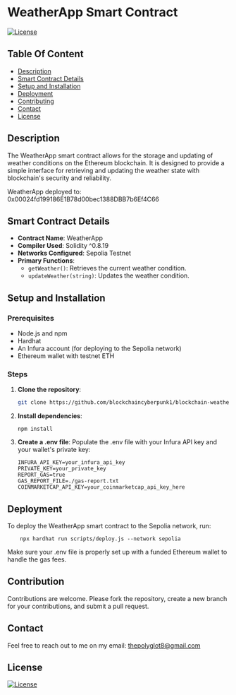 # WeatherApp Smart Contract

  [![License](https://img.shields.io/static/v1?label=License&message=MIT&color=blue&?style=plastic&logo=appveyor)](https://opensource.org/license/MIT)


## Table Of Content

- [Description](#description)
- [Smart Contract Details](#smart-contract-details)
- [Setup and Installation](#setup-and-installation)
- [Deployment](#deployment)
- [Contributing](#contributing)
- [Contact](#contact)
- [License](#license)


## Description

The WeatherApp smart contract allows for the storage and updating of weather conditions on the Ethereum blockchain. It is designed to provide a simple interface for retrieving and updating the weather state with blockchain's security and reliability.

WeatherApp deployed to: 0x00024fd199186E1B78d00bec1388DBB7b6Ef4C66


## Smart Contract Details

- **Contract Name**: WeatherApp
- **Compiler Used**: Solidity ^0.8.19
- **Networks Configured**: Sepolia Testnet
- **Primary Functions**:
  - `getWeather()`: Retrieves the current weather condition.
  - `updateWeather(string)`: Updates the weather condition.

## Setup and Installation

### Prerequisites

- Node.js and npm
- Hardhat
- An Infura account (for deploying to the Sepolia network)
- Ethereum wallet with testnet ETH

### Steps

1. **Clone the repository**:
   ```bash
   git clone https://github.com/blockchaincyberpunk1/blockchain-weather-app.git
   ```
2. **Install dependencies**:
    ```
    npm install
    ```
3. **Create a .env file**:
Populate the .env file with your Infura API key and your wallet's private key:
    ```
    INFURA_API_KEY=your_infura_api_key
    PRIVATE_KEY=your_private_key
    REPORT_GAS=true
    GAS_REPORT_FILE=./gas-report.txt
    COINMARKETCAP_API_KEY=your_coinmarketcap_api_key_here

    ```

## Deployment
 
To deploy the WeatherApp smart contract to the Sepolia network, run:

```
    npx hardhat run scripts/deploy.js --network sepolia

```
Make sure your .env file is properly set up with a funded Ethereum wallet to handle the gas fees.



## Contribution
 
Contributions are welcome. Please fork the repository, create a new branch for your contributions, and submit a pull request.


## Contact

Feel free to reach out to me on my email:
thepolyglot8@gmail.com


## License

[![License](https://img.shields.io/static/v1?label=Licence&message=MIT&color=blue)](https://opensource.org/license/MIT)

